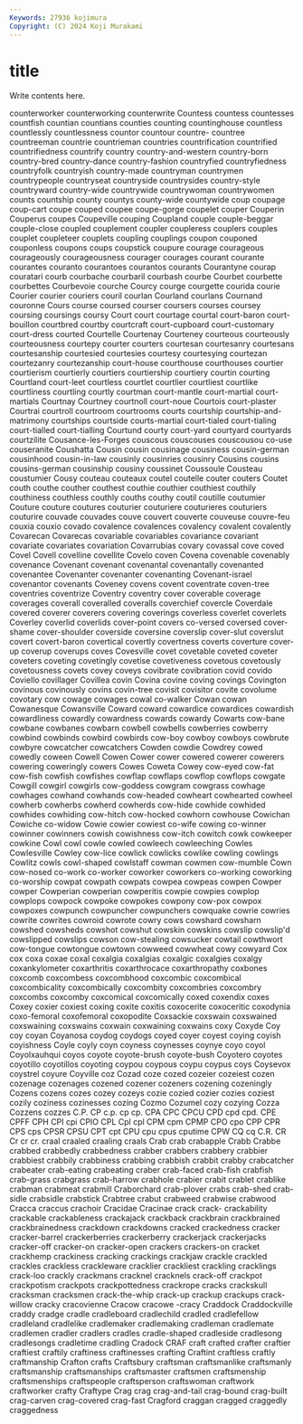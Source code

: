 ```yaml
---
Keywords: 27936 kojimura
Copyright: (C) 2024 Koji Murakami
---
```


# title

Write contents here.



counterworker counterworking counterwrite Countess countess countesses
countfish countian countians counties counting countinghouse countless countlessly countlessness countor
countour countre- countree countreeman countrie countrieman countries countrification countrified countrifiedness
countrify country country-and-western country-born country-bred country-dance country-fashion countryfied countryfiedness countryfolk
countryish country-made countryman countrymen countrypeople countryseat countryside countrysides country-style countryward
country-wide countrywide countrywoman countrywomen counts countship county countys county-wide countywide
coup coupage coup-cart coupe couped coupee coupe-gorge coupelet couper Couperin
Couperus coupes Coupeville couping Coupland couple couple-beggar couple-close coupled couplement
coupler coupleress couplers couples couplet coupleteer couplets coupling couplings coupon
couponed couponless coupons coups coupstick coupure courage courageous courageously courageousness
courager courages courant courante courantes couranto courantoes courantos courants Courantyne
courap couratari courb courbache courbaril courbash courbe Courbet courbette courbettes
Courbevoie courche Courcy courge courgette courida courie Courier courier couriers
couril courlan Courland courlans Cournand couronne Cours course coursed courser
coursers courses coursey coursing coursings coursy Court court courtage courtal
court-baron court-bouillon courtbred courtby courtcraft court-cupboard court-customary court-dress courted Courtelle
Courtenay Courteney courteous courteously courteousness courtepy courter courters courtesan courtesanry
courtesans courtesanship courtesied courtesies courtesy courtesying courtezan courtezanry courtezanship court-house
courthouse courthouses courtier courtierism courtierly courtiers courtiership courtiery courtin courting
Courtland court-leet courtless courtlet courtlier courtliest courtlike courtliness courtling courtly
courtman court-mantle court-martial court-martials Courtnay Courtney courtnoll court-noue Courtois court-plaster
Courtrai courtroll courtroom courtrooms courts courtship courtship-and-matrimony courtships courtside courts-martial
court-tialed court-tialing court-tialled court-tialling Courtund courty court-yard courtyard courtyards courtzilite
Cousance-les-Forges couscous couscouses couscousou co-use couseranite Coushatta Cousin cousin cousinage
cousiness cousin-german cousinhood cousin-in-law cousinly cousinries cousinry Cousins cousins cousins-german
cousinship cousiny coussinet Coussoule Cousteau coustumier Cousy couteau couteaux coutel
coutelle couter couters Coutet couth couthe couther couthest couthie couthier
couthiest couthily couthiness couthless couthly couths couthy coutil coutille coutumier
Couture couture coutures couturier couturiere couturieres couturiers couturire couvade couvades
couve couvert couverte couveuse couvre-feu couxia couxio covado covalence covalences
covalency covalent covalently Covarecan Covarecas covariable covariables covariance covariant covariate
covariates covariation Covarrubias covary covassal cove coved Covel Covell covelline
covellite Covelo coven Covena covenable covenably covenance Covenant covenant covenantal
covenantally covenanted covenantee Covenanter covenanter covenanting Covenant-israel covenantor covenants Coveney
covens covent coventrate coven-tree coventries coventrize Coventry coventry cover coverable
coverage coverages coverall coveralled coveralls coverchief covercle Coverdale covered coverer
coverers covering coverings coverless coverlet coverlets Coverley coverlid coverlids cover-point
covers co-versed coversed cover-shame cover-shoulder coverside coversine coverslip cover-slut coverslut
covert covert-baron covertical covertly covertness coverts coverture cover-up coverup coverups
coves Covesville covet covetable coveted coveter coveters coveting covetingly covetise
covetiveness covetous covetously covetousness covets covey coveys covibrate covibration covid
covido Coviello covillager Covillea covin Covina covine coving covings Covington
covinous covinously covins covin-tree covisit covisitor covite covolume covotary cow
cowage cowages cowal co-walker Cowan cowan Cowanesque Cowansville Coward coward
cowardice cowardices cowardish cowardliness cowardly cowardness cowards cowardy Cowarts cow-bane
cowbane cowbanes cowbarn cowbell cowbells cowberries cowberry cowbind cowbinds cowbird
cowbirds cow-boy cowboy cowboys cowbrute cowbyre cowcatcher cowcatchers Cowden cowdie
Cowdrey cowed cowedly coween Cowell Cowen Cower cower cowered cowerer
cowerers cowering coweringly cowers Cowes Coweta Cowey cow-eyed cow-fat cow-fish
cowfish cowfishes cowflap cowflaps cowflop cowflops cowgate Cowgill cowgirl cowgirls
cow-goddess cowgram cowgrass cowhage cowhages cowhand cowhands cow-headed cowheart cowhearted
cowheel cowherb cowherbs cowherd cowherds cow-hide cowhide cowhided cowhides cowhiding
cow-hitch cow-hocked cowhorn cowhouse Cowichan Cowiche co-widow Cowie cowier cowiest
co-wife cowing co-winner cowinner cowinners cowish cowishness cow-itch cowitch cowk
cowkeeper cowkine Cowl cowl cowle cowled cowleech cowleeching Cowles Cowlesville
Cowley cow-lice cowlick cowlicks cowlike cowling cowlings Cowlitz cowls cowl-shaped
cowlstaff cowman cowmen cow-mumble Cown cow-nosed co-work co-worker coworker coworkers
co-working coworking co-worship cowpat cowpath cowpats cowpea cowpeas cowpen Cowper
cowper Cowperian cowperian cowperitis cowpie cowpies cowplop cowplops cowpock cowpoke
cowpokes cowpony cow-pox cowpox cowpoxes cowpunch cowpuncher cowpunchers cowquake cowrie
cowries cowrite cowrites cowroid cowrote cowry cows cowshard cowsharn cowshed
cowsheds cowshot cowshut cowskin cowskins cowslip cowslip'd cowslipped cowslips cowson
cow-stealing cowsucker cowtail cowthwort cow-tongue cowtongue cowtown cowweed cowwheat cowy
cowyard Cox cox coxa coxae coxal coxalgia coxalgias coxalgic coxalgies
coxalgy coxankylometer coxarthritis coxarthrocace coxarthropathy coxbones coxcomb coxcombess coxcombhood coxcombic
coxcombical coxcombicality coxcombically coxcombity coxcombries coxcombry coxcombs coxcomby coxcomical coxcomically
coxed coxendix coxes Coxey coxier coxiest coxing coxite coxitis coxocerite
coxoceritic coxodynia coxo-femoral coxofemoral coxopodite Coxsackie coxswain coxswained coxswaining coxswains
coxwain coxwaining coxwains coxy Coxyde Coy coy coyan Coyanosa coydog
coydogs coyed coyer coyest coying coyish coyishness Coyle coyly coyn
coyness coynesses coynye coyo coyol Coyolxauhqui coyos coyote coyote-brush coyote-bush
Coyotero coyotes coyotillo coyotillos coyoting coypou coypous coypu coypus coys
Coysevox coystrel coyure Coyville coz Cozad coze cozed cozeier cozeiest
cozen cozenage cozenages cozened cozener cozeners cozening cozeningly Cozens cozens
cozes cozey cozeys cozie cozied cozier cozies coziest cozily coziness
cozinesses cozing Cozmo Cozumel cozy cozying Cozza Cozzens cozzes C.P.
CP c.p. cp cp. CPA CPC CPCU CPD cpd cpd.
CPE CPFF CPH CPI cpi CPIO CPL Cpl cpl CPM
cpm CPMP CPO cpo CPP CPR CPS cps CPSR CPSU
CPT cpt CPU cpu cpus cputime CPW CQ cq C.R.
CR Cr cr cr. craal craaled craaling craals Crab crab
crabapple Crabb Crabbe crabbed crabbedly crabbedness crabber crabbers crabbery crabbier
crabbiest crabbily crabbiness crabbing crabbish crabbit crabby crabcatcher crabeater crab-eating
crabeating craber crab-faced crab-fish crabfish crab-grass crabgrass crab-harrow crabhole crabier
crabit crablet crablike crabman crabmeat crabmill Craborchard crab-plover crabs crab-shed
crab-sidle crabsidle crabstick Crabtree crabut crabweed crabwise crabwood Cracca craccus
crachoir Cracidae Cracinae crack crack- crackability crackable crackableness crackajack crackback
crackbrain crackbrained crackbrainedness crackdown crackdowns cracked crackedness cracker cracker-barrel crackerberries
crackerberry crackerjack crackerjacks cracker-off cracker-on cracker-open crackers crackers-on cracket crackhemp
crackiness cracking crackings crackjaw crackle crackled crackles crackless crackleware cracklier
crackliest crackling cracklings crack-loo crackly crackmans cracknel cracknels crack-off crackpot
crackpotism crackpots crackpottedness crackrope cracks crackskull cracksman cracksmen crack-the-whip crack-up
crackup crackups crack-willow cracky cracovienne Cracow cracowe -cracy Craddock Craddockville
craddy cradge cradle cradleboard cradlechild cradled cradlefellow cradleland cradlelike cradlemaker
cradlemaking cradleman cradlemate cradlemen cradler cradlers cradles cradle-shaped cradleside cradlesong
cradlesongs cradletime cradling Cradock CRAF craft crafted crafter craftier craftiest
craftily craftiness craftinesses crafting Craftint craftless craftly craftmanship Crafton crafts
Craftsbury craftsman craftsmanlike craftsmanly craftsmanship craftsmanships craftsmaster craftsmen craftsmenship craftsmenships
craftspeople craftsperson craftswoman craftwork craftworker crafty Craftype Crag crag crag-and-tail
crag-bound crag-built crag-carven crag-covered crag-fast Cragford craggan cragged craggedly craggedness
